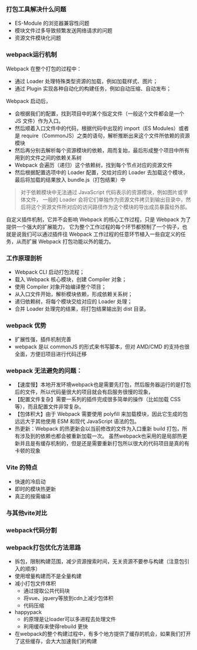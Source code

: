 ### 打包工具解决什么问题

- ES-Module 的浏览器兼容性问题
- 模块文件过多导致频繁发送网络请求的问题
- 资源文件模块化问题

### webpack运行机制
Webpack 在整个打包的过程中：
- 通过 Loader 处理特殊类型资源的加载，例如加载样式、图片；
- 通过 Plugin 实现各种自动化的构建任务，例如自动压缩、自动发布；

Webpack 启动后，
- 会根据我们的配置，找到项目中的某个指定文件（一般这个文件都会是一个 JS 文件）作为入口。
- 然后顺着入口文件中的代码，根据代码中出现的 import（ES Modules）或者是 require（CommonJS）之类的语句，解析推断出来这个文件所依赖的资源模块
- 然后再分别去解析每个资源模块的依赖，周而复始，最后形成整个项目中所有用到的文件之间的依赖关系树
- Webpack 会遍历（递归）这个依赖树，找到每个节点对应的资源文件
- 然后根据配置选项中的 Loader 配置，交给对应的 Loader 去加载这个模块，最后将加载的结果放入 bundle.js（打包结果）中

> 对于依赖模块中无法通过 JavaScript 代码表示的资源模块，例如图片或字体文件，
> 一般的 Loader 会将它们单独作为资源文件拷贝到输出目录中，然后将这个资源文件所对应的访问路径作为这个模块的导出成员暴露给外部。

自定义插件机制，它并不会影响 Webpack 的核心工作过程，只是 Webpack 为了提供一个强大的扩展能力，
它为整个工作过程的每个环节都预制了一个钩子，也就是说我们可以通过插件往 Webpack 工作过程的任意环节植入一些自定义的任务，从而扩展 Webpack 打包功能以外的能力。

### 工作原理剖析

- Webpack CLI 启动打包流程；
- 载入 Webpack 核心模块，创建 Compiler 对象；
- 使用 Compiler 对象开始编译整个项目；
- 从入口文件开始，解析模块依赖，形成依赖关系树；
- 递归依赖树，将每个模块交给对应的 Loader 处理；
- 合并 Loader 处理完的结果，将打包结果输出到 dist 目录。

### webpack 优势

- 扩展性强，插件机制完善
- webpack 是以 commonJS 的形式来书写脚本，但对 AMD/CMD 的支持也很全面，方便旧项目进行代码迁移

### webpack 无法避免的问题：

- 【速度慢】本地开发环境webpack也是需要先打包，然后服务器运行的是打包后的文件，所以代码量很大的项目就会有启服务很慢的现象，
- 【配置文件复杂】需要一系列的插件完成很多简单的操作（比如加载 CSS 等），而且配置文件非常复杂。
- 【包体积大】由于 Webpack 需要使用 polyfill 来加载模块，因此它生成的包远远大于其他使用 ESM 和现代 JavaScript 语法的包。
- 热更新：Webpack 的热更新会以当前修改的文件为入口重新 build 打包，所有涉及到的依赖也都会被重新加载一次。
虽然webpack也采用的是局部热更新并且是有缓存机制的，但是还是需要重新打包所以很大的代码项目是真的有卡顿的现象

### Vite 的特点
- 快速的冷启动
- 即时的模块热更新
- 真正的按需编译

### 与其他vite对比


### webpack代码分割

### webpack打包优化方法思路
- 拆包，限制构建范围，减少资源搜索时间，无关资源不要参与构建（注意包引入的顺序）
- 使用增量构建而不是全量构建
- 减小打包文件体积
  - 通过提取公共代码块
  - 将vue、jquery等放到cdn上减少包体积
  - 代码压缩
- happypack
  - 的原理是让loader可以多进程去处理文件
  - 利用缓存来使得rebuild 更快
- 在webpack的整个构建过程中，有多个地方提供了缓存的机会，如果我们打开了这些缓存，会大大加速我们的构建

